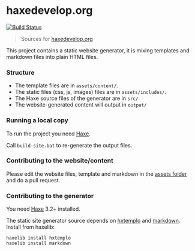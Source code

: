 # haxedevelop.org
[![Build Status](https://travis-ci.org/HaxeFoundation/haxedevelop.org.svg?branch=master)](https://travis-ci.org/HaxeFoundation/haxedevelop.org)

> Sources for [haxedevelop.org](http://haxedevelop.org)

This project contains a static website generator, it is mixing templates and markdown files into plain HTML files.

### Structure

 * The template files are in `assets/content/`.
 * The static files (css, js, images) files are in `assets/includes/`.
 * The Haxe source files of the generator are in `src/`
 * The website-generated content will output in `output/`

### Running a local copy

To run the project you need [Haxe](http://haxe.org).

Call `build-site.bat` to re-generate the output files.

### Contributing to the website/content

Please edit the website files, template and markdown in the [assets folder](https://github.com/markknol/haxedevelop.org/tree/master/assets) and do a pull request.

### Contributing to the generator

You need [Haxe](http://haxe.org) 3.2+ installed.

The static site generator source depends on [hxtemplo](http://lib.haxe.org/p/hxtemplo) and [markdown](http://lib.haxe.org/p/markdown). Install from haxelib:
```
haxelib install hxtemplo
haxelib install markdown
```
